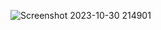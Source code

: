 ![Screenshot 2023-10-30 214901](https://github.com/Mostafizur008/Passport-Vue-Crud-Operation/assets/107453434/092de514-d52d-4a2a-a5b5-a3c4d9960d07)
